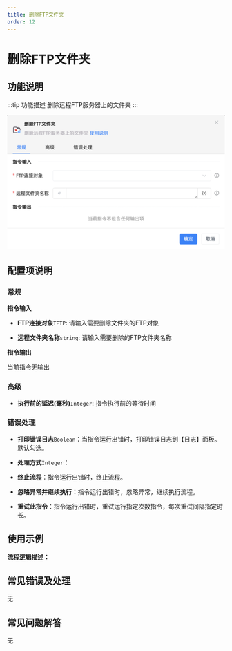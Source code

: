 ```yaml
---
title: 删除FTP文件夹
order: 12
---
```


# 删除FTP文件夹

## 功能说明

:::tip 功能描述
删除远程FTP服务器上的文件夹
:::

![删除FTP文件夹](../../../assets/删除FTP文件夹_command.png)

## 配置项说明

### 常规

**指令输入**

- **FTP连接对象**`TFTP`: 请输入需要删除文件夹的FTP对象

- **远程文件夹名称**`string`: 请输入需要删除的FTP文件夹名称


**指令输出**

当前指令无输出

### 高级

- **执行前的延迟(毫秒)**`Integer`: 指令执行前的等待时间

### 错误处理

- **打印错误日志**`Boolean`：当指令运行出错时，打印错误日志到【日志】面板。默认勾选。

- **处理方式**`Integer`：

 - **终止流程**：指令运行出错时，终止流程。

 - **忽略异常并继续执行**：指令运行出错时，忽略异常，继续执行流程。

 - **重试此指令**：指令运行出错时，重试运行指定次数指令，每次重试间隔指定时长。

## 使用示例

**流程逻辑描述：** 

## 常见错误及处理

无

## 常见问题解答

无

